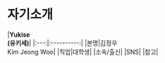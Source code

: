 # **자기소개**


|**Yukise<br />(유키세)**|
|:---:|:----------:|
|본명|김정우<br />Kim Jeong Woo|
|직업|대학생|
|소속/출신|
|SNS|
|참고|